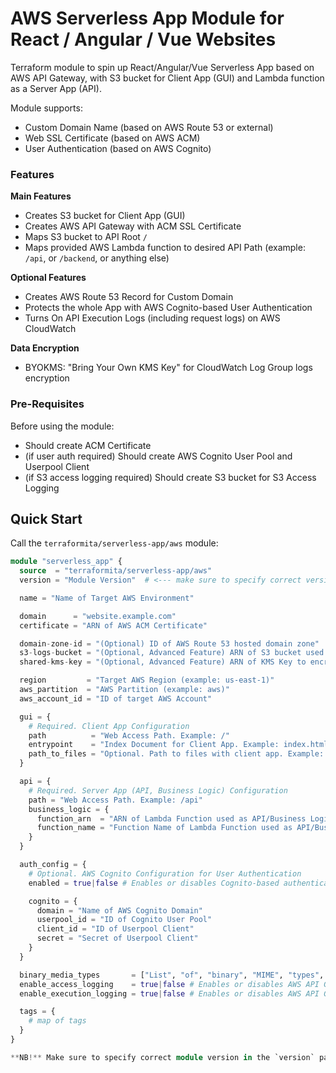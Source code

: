 
# AWS Serverless App Module for React / Angular / Vue Websites
Terraform module to spin up React/Angular/Vue Serverless App based on AWS API Gateway, with S3 bucket for Client App (GUI) and Lambda function as a Server App (API).

Module supports:
- Custom Domain Name (based on AWS Route 53 or external)
- Web SSL Certificate (based on AWS ACM)
- User Authentication (based on AWS Cognito)

### Features
**Main Features**
- Creates S3 bucket for Client App (GUI)
- Creates AWS API Gateway with ACM SSL Certificate
- Maps S3 bucket to API Root `/`
- Maps provided AWS Lambda function to desired API Path (example: `/api`, or `/backend`, or anything else)

**Optional Features**
- Creates AWS Route 53 Record for Custom Domain
- Protects the whole App with AWS Cognito-based User Authentication
- Turns On API Execution Logs (including request logs) on AWS CloudWatch

**Data Encryption**
- BYOKMS: "Bring Your Own KMS Key" for CloudWatch Log Group logs encryption

### Pre-Requisites
Before using the module:
- Should create ACM Certificate
- (if user auth required) Should create AWS Cognito User Pool and Userpool Client
- (if S3 access logging required) Should create S3 bucket for S3 Access Logging

## Quick Start

Call the `terraformita/serverless-app/aws` module:

```terraform
module "serverless_app" {
  source  = "terraformita/serverless-app/aws"
  version = "Module Version"  # <--- make sure to specify correct version

  name = "Name of Target AWS Environment"

  domain      = "website.example.com"
  certificate = "ARN of AWS ACM Certificate"

  domain-zone-id = "(Optional) ID of AWS Route 53 hosted domain zone"
  s3-logs-bucket = "(Optional, Advanced Feature) ARN of S3 bucket used for S3 Access Logging"
  shared-kms-key = "(Optional, Advanced Feature) ARN of KMS Key to encrypt CloudWatch logs"

  region         = "Target AWS Region (example: us-east-1)"
  aws_partition  = "AWS Partition (example: aws)"
  aws_account_id = "ID of target AWS Account"

  gui = {
    # Required. Client App Configuration
    path          = "Web Access Path. Example: /"
    entrypoint    = "Index Document for Client App. Example: index.html"
    path_to_files = "Optional. Path to files with client app. Example: ${path.module}/files"
  }

  api = {
    # Required. Server App (API, Business Logic) Configuration
    path = "Web Access Path. Example: /api"
    business_logic = {
      function_arn  = "ARN of Lambda Function used as API/Business Logic"
      function_name = "Function Name of Lambda Function used as API/Business Logic"
    }
  }

  auth_config = {
    # Optional. AWS Cognito Configuration for User Authentication
    enabled = true|false # Enables or disables Cognito-based authentication

    cognito = {
      domain = "Name of AWS Cognito Domain"
      userpool_id = "ID of Cognito User Pool"
      client_id = "ID of Userpool Client"
      secret = "Secret of Userpool Client"
    }
  }

  binary_media_types       = ["List", "of", "binary", "MIME", "types", "Defaults", "to", "*/*"]
  enable_access_logging    = true|false # Enables or disables AWS API Gateway Access Logging
  enable_execution_logging = true|false # Enables or disables AWS API Gateway Execution Logging

  tags = {
    # map of tags
  }
}

**NB!** Make sure to specify correct module version in the `version` parameter.
